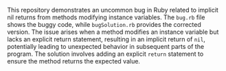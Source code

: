 This repository demonstrates an uncommon bug in Ruby related to implicit nil returns from methods modifying instance variables.  The `bug.rb` file shows the buggy code, while `bugSolution.rb` provides the corrected version.  The issue arises when a method modifies an instance variable but lacks an explicit return statement, resulting in an implicit return of `nil`, potentially leading to unexpected behavior in subsequent parts of the program. The solution involves adding an explicit `return` statement to ensure the method returns the expected value. 